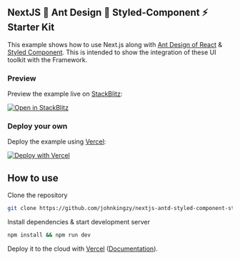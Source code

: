 ## NextJS 🔗 Ant Design 🔗 Styled-Component ⚡️ Starter Kit

This example shows how to use Next.js along with [Ant Design of React](https://ant.design) & [Styled Component](https://styled-components.com/). This is intended to show the integration of these UI toolkit with the Framework.

### Preview

Preview the example live on [StackBlitz](http://stackblitz.com/):

[![Open in StackBlitz](https://developer.stackblitz.com/img/open_in_stackblitz.svg)](TODO)

### Deploy your own

Deploy the example using [Vercel](https://vercel.com?utm_source=github&utm_medium=readme&utm_campaign=next-example):

[![Deploy with Vercel](https://vercel.com/button)](https://vercel.com/new/git/external?repository-url=https://github.com/johnkingzy/nextjs-antd-styled-component-starter-kit&project-name=nextjs-antd-styled-component-starter-kit&repository-name=nextjs-antd-styled-component-starter-kit)

## How to use

Clone the repository
```bash
git clone https://github.com/johnkingzy/nextjs-antd-styled-component-starter-kit.git
```

Install dependencies & start development server
```bash
npm install && npm run dev
```

Deploy it to the cloud with [Vercel](https://vercel.com/new?utm_source=github&utm_medium=readme&utm_campaign=next-example) ([Documentation](https://nextjs.org/docs/deployment)).
